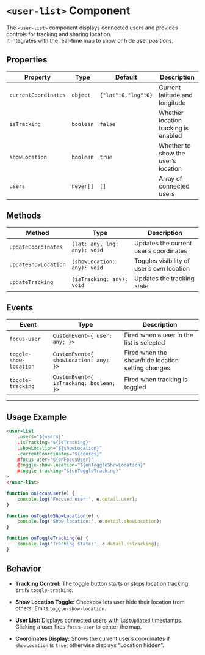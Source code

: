 # `<user-list>` Component

The `<user-list>` component displays connected users and provides controls for tracking and sharing location.  
It integrates with the real-time map to show or hide user positions.

## Properties

| Property             | Type      | Default             | Description                          |
| -------------------- | --------- | ------------------- | ------------------------------------ |
| `currentCoordinates` | `object`  | `{"lat":0,"lng":0}` | Current latitude and longitude       |
| `isTracking`         | `boolean` | `false`             | Whether location tracking is enabled |
| `showLocation`       | `boolean` | `true`              | Whether to show the user’s location  |
| `users`              | `never[]` | `[]`                | Array of connected users             |

## Methods

| Method               | Type                         | Description                               |
| -------------------- | ---------------------------- | ----------------------------------------- |
| `updateCoordinates`  | `(lat: any, lng: any): void` | Updates the current user’s coordinates    |
| `updateShowLocation` | `(showLocation: any): void`  | Toggles visibility of user’s own location |
| `updateTracking`     | `(isTracking: any): void`    | Updates the tracking state                |

## Events

| Event                  | Type                                    | Description                                       |
| ---------------------- | --------------------------------------- | ------------------------------------------------- |
| `focus-user`           | `CustomEvent<{ user: any; }>`           | Fired when a user in the list is selected         |
| `toggle-show-location` | `CustomEvent<{ showLocation: any; }>`   | Fired when the show/hide location setting changes |
| `toggle-tracking`      | `CustomEvent<{ isTracking: boolean; }>` | Fired when tracking is toggled                    |

---

## Usage Example

```html
<user-list
    .users="${users}"
    .isTracking="${isTracking}"
    .showLocation="${showLocation}"
    .currentCoordinates="${coords}"
    @focus-user="${onFocusUser}"
    @toggle-show-location="${onToggleShowLocation}"
    @toggle-tracking="${onToggleTracking}"
>
</user-list>
```

```js
function onFocusUser(e) {
    console.log('Focused user:', e.detail.user);
}

function onToggleShowLocation(e) {
    console.log('Show location:', e.detail.showLocation);
}

function onToggleTracking(e) {
    console.log('Tracking state:', e.detail.isTracking);
}
```

## Behavior

- **Tracking Control:**
  The toggle button starts or stops location tracking. Emits `toggle-tracking`.

- **Show Location Toggle:**
  Checkbox lets user hide their location from others. Emits `toggle-show-location`.

- **User List:**
  Displays connected users with `lastUpdated` timestamps.
  Clicking a user fires `focus-user` to center the map.

- **Coordinates Display:**
  Shows the current user’s coordinates if `showLocation` is `true`; otherwise displays “Location hidden”.
